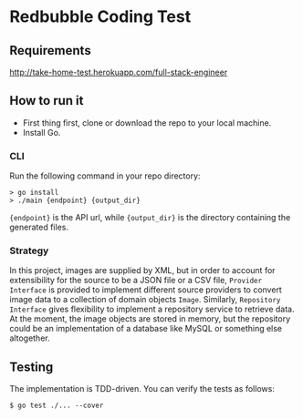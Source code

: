 # Redbubble Coding Test

## Requirements
http://take-home-test.herokuapp.com/full-stack-engineer

## How to run it
* First thing first, clone or download the repo to your local machine.
* Install Go.

### CLI
Run the following command in your repo directory:
~~~
> go install
> ./main {endpoint} {output_dir}
~~~
`{endpoint}` is the API url, while `{output_dir}` is the directory containing the generated files.

### Strategy
In this project, images are supplied by XML, but in order to account for extensibility for the source to be a JSON file or a CSV file, `Provider Interface` is provided to implement different source providers to convert image data to a collection of domain objects `Image`.
Similarly, `Repository Interface` gives flexibility to implement a repository service to retrieve data. At the moment, the image objects are stored in memory, but the repository could be an implementation of a database like MySQL or something else altogether.

## Testing
The implementation is TDD-driven. You can verify the tests as follows:

~~~
$ go test ./... --cover
~~~